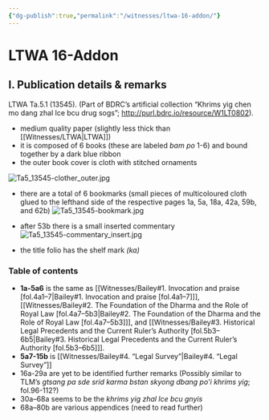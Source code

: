 ```yaml
---
{"dg-publish":true,"permalink":"/witnesses/ltwa-16-addon/"}
---
```


# LTWA 16-Addon
## I. Publication details & remarks

LTWA Ta.5.1 (13545). (Part of BDRC’s artificial collection “Khrims yig chen mo dang zhal lce bcu drug sogs”; http://purl.bdrc.io/resource/W1LT0802). 

* medium quality paper (slightly less thick than [[Witnesses/LTWA\|LTWA]])
* it is composed of 6 books (these are labeled *bam po* 1-6) and bound together by a dark blue ribbon 
* the outer book cover is cloth with stitched ornaments

![Ta5_13545-clother_outer.jpg](/img/user/assets/Ta5_13545-clother_outer.jpg)

* there are a total of 6 bookmarks (small pieces of multicoloured cloth glued to the lefthand side of the respective pages 1a, 5a, 18a, 42a, 59b, and 62b)
![Ta5_13545-bookmark.jpg](/img/user/assets/Ta5_13545-bookmark.jpg)

* after 53b there is a small inserted commentary 
![Ta5_13545-commentary_insert.jpg](/img/user/assets/Ta5_13545-commentary_insert.jpg)

* the title folio has the shelf mark *(ka)*

### Table of contents

* **1a-5a6** is the same as [[Witnesses/Bailey#1. Invocation and praise [fol.4a1–7\|Bailey#1. Invocation and praise [fol.4a1–7]]], [[Witnesses/Bailey#2. The Foundation of the Dharma and the Role of Royal Law [fol.4a7–5b3\|Bailey#2. The Foundation of the Dharma and the Role of Royal Law [fol.4a7–5b3]]], and [[Witnesses/Bailey#3. Historical Legal Precedents and the Current Ruler’s Authority [fol.5b3–6b5\|Bailey#3. Historical Legal Precedents and the Current Ruler’s Authority [fol.5b3–6b5]]].
* **5a7-15b** is [[Witnesses/Bailey#4. “Legal Survey”\|Bailey#4. “Legal Survey”]]
* 16a-29a are yet to be identified further remarks (Possibly similar to TLM’s *gtsang pa sde srid karma bstan skyong dbang po'i khrims yig*; fol.96-112?)
* 30a–68a seems to be the *khrims yig zhal lce bcu gnyis*
* 68a–80b are various appendices (need to read further)
